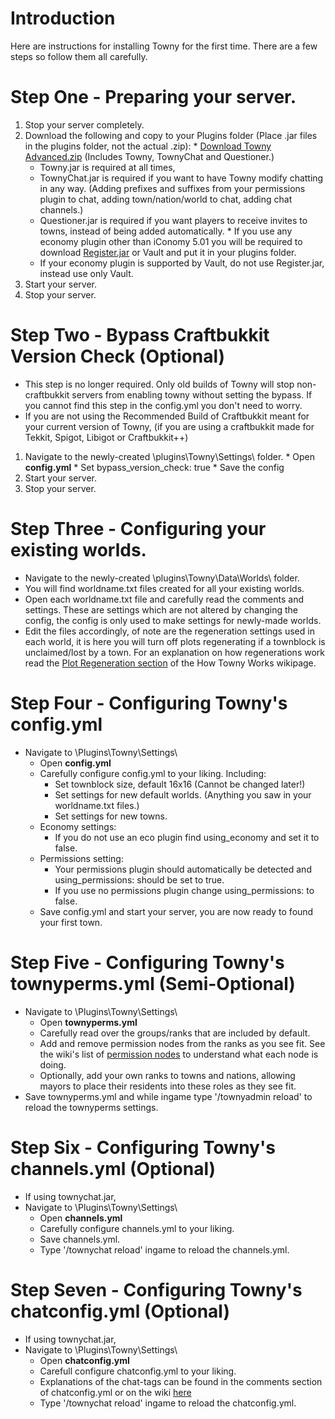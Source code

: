 # Introduction #

Here are instructions for installing Towny for the first time.
There are a few steps so follow them all carefully.

# Step One - Preparing your server. #

  1. Stop your server completely.
  1. Download the following and copy to your Plugins folder (Place .jar files in the plugins folder, not the actual .zip):
    * [Download Towny Advanced.zip](http://www.palmergames.com/downloads/tarel/Towny_Advanced.zip) (Includes Towny, TownyChat and Questioner.)
      * Towny.jar is required at all times,
      * TownyChat.jar is required if you want to have Towny modify chatting in any way. (Adding prefixes and suffixes from your permissions plugin to chat, adding town/nation/world to chat, adding chat channels.)
      * Questioner.jar is required if you want players to receive invites to towns, instead of being added automatically.
    * If you use any economy plugin other than iConomy 5.01 you will be required to download [Register.jar](http://www.palmergames.com/downloads/registerrel/Register.jar) or Vault and put it in your plugins folder.
      * If your economy plugin is supported by Vault, do not use Register.jar, instead use only Vault.
  1. Start your server.
  1. Stop your server.

# Step Two - Bypass Craftbukkit Version Check (Optional) #

  * This step is no longer required. Only old builds of Towny will stop non-craftbukkit servers from enabling towny without setting the bypass. If you cannot find this step in the config.yml you don't need to worry.
  * If you are not using the Recommended Build of Craftbukkit meant for your current version of Towny, (if you are using a craftbukkit made for Tekkit, Spigot, Libigot or Craftbukkit++)
  1. Navigate to the newly-created \plugins\Towny\Settings\ folder.
    * Open **config.yml**
    * Set bypass\_version\_check: true
    * Save the config
  1. Start your server.
  1. Stop your server.

# Step Three - Configuring your existing worlds. #

  * Navigate to the newly-created \plugins\Towny\Data\Worlds\ folder.
  * You will find worldname.txt files created for all your existing worlds.
  * Open each worldname.txt file and carefully read the comments and settings. These are settings which are not altered by changing the config, the config is only used to make settings for newly-made worlds.
  * Edit the files accordingly, of note are the regeneration settings used in each world, it is here you will turn off plots regenerating if a townblock is unclaimed/lost by a town. For an explanation on how regenerations work read the [Plot Regeneration section](http://code.google.com/a/eclipselabs.org/p/towny/wiki/HowTownyWorks#Plot_Regeneration_&_Unclaimed_Plots) of the How Towny Works wikipage.


# Step Four - Configuring Towny's config.yml #

  * Navigate to \Plugins\Towny\Settings\
    * Open **config.yml**
    * Carefully configure config.yml to your liking. Including:
      * Set townblock size, default 16x16 (Cannot be changed later!)
      * Set settings for new default worlds. (Anything you saw in your worldname.txt files.)
      * Set settings for new towns.
    * Economy settings:
      * If you do not use an eco plugin find using\_economy and set it to false.
    * Permissions setting:
      * Your permissions plugin should automatically be detected and using\_permissions: should be set to true.
      * If you use no permissions plugin change using\_permissions: to false.
    * Save config.yml and start your server, you are now ready to found your first town.

# Step Five - Configuring Towny's townyperms.yml (Semi-Optional) #

  * Navigate to \Plugins\Towny\Settings\
    * Open **townyperms.yml**
    * Carefully read over the groups/ranks that are included by default.
    * Add and remove permission nodes from the ranks as you see fit. See the wiki's list of [permission nodes](PermissionNodes.md) to understand what each node is doing.
    * Optionally, add your own ranks to towns and nations, allowing mayors to place their residents into these roles as they see fit.
  * Save townyperms.yml and while ingame type '/townyadmin reload' to reload the townyperms settings.

# Step Six - Configuring Towny's channels.yml (Optional) #

  * If using townychat.jar,
  * Navigate to \Plugins\Towny\Settings\
    * Open **channels.yml**
    * Carefully configure channels.yml to your liking.
    * Save channels.yml.
    * Type '/townychat reload' ingame to reload the channels.yml.

# Step Seven - Configuring Towny's chatconfig.yml (Optional) #

  * If using townychat.jar,
  * Navigate to \Plugins\Towny\Settings\
    * Open **chatconfig.yml**
    * Carefull configure chatconfig.yml to your liking.
    * Explanations of the chat-tags can be found in the comments section of chatconfig.yml or on the wiki [here](http://code.google.com/a/eclipselabs.org/p/towny/wiki/HowTownyWorks#Townychat.jar)
    * Type '/townychat reload' ingame to reload the chatconfig.yml.